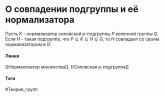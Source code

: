 # О совпадении подгруппы и её нормализатора
Пусть $K$ - нормализатор силовской $p$-подгруппы $P$ конечной группы $G$. Если $H$ - такая подгруппа, что $P\subseteq K\subseteq H\subseteq G$, то $H$ совпадает со своим нормализатором в $G$.

#### Линки 
[[Нормализатор множества]],
[[Силовская p-подгруппа]]
#### Тэги 
 #Теория_групп 